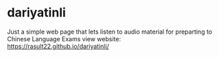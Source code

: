 # dariyatinli
Just a simple web page that lets listen to audio material for preparting to Chinese Language Exams 
view website: https://rasult22.github.io/dariyatinli/
